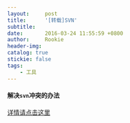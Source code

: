 ```yaml
---
layout:     post
title:      '[转载]SVN'
subtitle:   
date:       2016-03-24 11:55:59 +0800
author:     Rookie
header-img: 
catalog: true
stickie: false
tags:
    - 工具
---
```


#### 解决`svn`冲突的办法 

[详情请点击这里](http://blog.sina.com.cn/s/blog_b4615ebf0102w2ig.html)